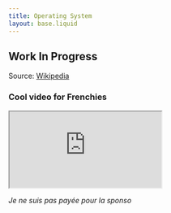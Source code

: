 ```yaml
---
title: Operating System
layout: base.liquid
---
```


## Work In Progress

Source: [Wikipedia](https://en.wikipedia.org/wiki/Operating_system)

### Cool video for Frenchies
<iframe src="https://www.youtube.com/embed/ELTwwTsR5w8"></iframe>

*Je ne suis pas payée pour la sponso*
